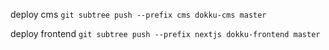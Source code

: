 deploy cms `git subtree push --prefix cms dokku-cms master`

deploy frontend `git subtree push --prefix nextjs dokku-frontend master`
